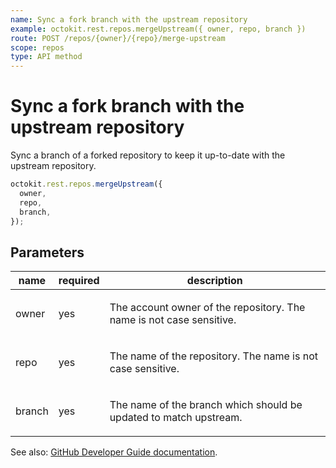 ```yaml
---
name: Sync a fork branch with the upstream repository
example: octokit.rest.repos.mergeUpstream({ owner, repo, branch })
route: POST /repos/{owner}/{repo}/merge-upstream
scope: repos
type: API method
---
```


# Sync a fork branch with the upstream repository

Sync a branch of a forked repository to keep it up-to-date with the upstream repository.

```js
octokit.rest.repos.mergeUpstream({
  owner,
  repo,
  branch,
});
```

## Parameters

<table>
  <thead>
    <tr>
      <th>name</th>
      <th>required</th>
      <th>description</th>
    </tr>
  </thead>
  <tbody>
    <tr><td>owner</td><td>yes</td><td>

The account owner of the repository. The name is not case sensitive.

</td></tr>
<tr><td>repo</td><td>yes</td><td>

The name of the repository. The name is not case sensitive.

</td></tr>
<tr><td>branch</td><td>yes</td><td>

The name of the branch which should be updated to match upstream.

</td></tr>
  </tbody>
</table>

See also: [GitHub Developer Guide documentation](https://docs.github.com/rest/branches/branches#sync-a-fork-branch-with-the-upstream-repository).
